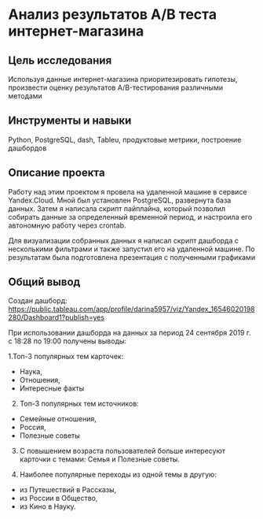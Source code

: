 # Анализ результатов А/В теста интернет-магазина

## Цель исследования
Используя данные интернет-магазина приоритезировать гипотезы, произвести оценку результатов A/B-тестирования различными методами

## Инструменты и навыки
Python, PostgreSQL, dash, Tableu, продуктовые метрики, построение дашбордов

## Описание проекта
Работу над этим проектом я провела на удаленной машине в сервисе Yandex.Cloud. 
Мной был установлен PostgreSQL, развернута база данных. 
Затем я написала скрипт пайплайна, который позволил собирать данные за определенный временной период, 
и настроила его автономную работу через crontab. 

Для визуализации собранных данных я написал скрипт дашборда с несколькими фильтрами и также запустил его на удаленной машине. 
По результатам была подготовлена презентация с полученными графиками

## Общий вывод
Создан дашборд:
https://public.tableau.com/app/profile/darina5957/viz/Yandex_16546020198280/Dashboard1?publish=yes

При использовании дашборда на данных за период 24 сентября 2019 г. с 18:28 по 19:00 получены выводы:

1.Топ-3 популярных тем карточек:
- Наука, 
- Отношения, 
- Интересные факты

2. Топ-3 популярных тем источников: 
- Семейные отношения, 
- Россия, 
- Полезные советы

3. С повышением возраста пользователей больше интересуют карточки с темами: Семья и Полезные советы.

4. Наиболее популярные переходы из одной темы в другую: 
- из Путешествий в Рассказы, 
- из России в Общество, 
- из Кино в Науку.



